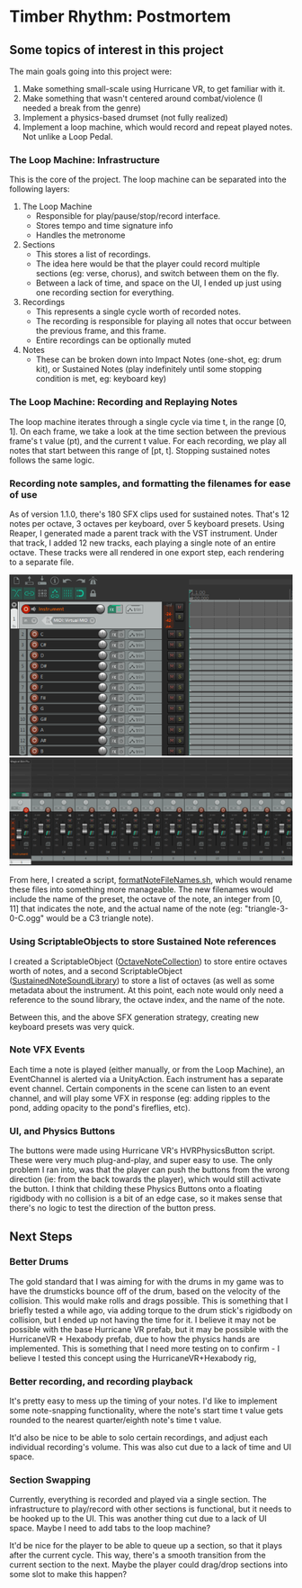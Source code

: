 # Timber Rhythm: Postmortem

## Some topics of interest in this project

The main goals going into this project were:

  1. Make something small-scale using Hurricane VR, to get familiar with it. 
  1. Make something that wasn't centered around combat/violence (I needed a break from the genre)
  1. Implement a physics-based drumset (not fully realized)
  1. Implement a loop machine, which would record and repeat played notes. Not unlike a Loop Pedal.

### The Loop Machine: Infrastructure

This is the core of the project. The loop machine can be separated into the following layers:

1. The Loop Machine
	- Responsible for play/pause/stop/record interface.
	- Stores tempo and time signature info
	- Handles the metronome
1. Sections
	- This stores a list of recordings.
	- The idea here would be that the player could record multiple sections (eg: verse, chorus), and switch between them on the fly.
	- Between a lack of time, and space on the UI, I ended up just using one recording section for everything.
1. Recordings
	- This represents a single cycle worth of recorded notes.
	- The recording is responsible for playing all notes that occur between the previous frame, and this frame.
	- Entire recordings can be optionally muted
1. Notes
	- These can be broken down into Impact Notes (one-shot, eg: drum kit), or Sustained Notes (play indefinitely until some stopping condition is met, eg: keyboard key)


### The Loop Machine: Recording and Replaying Notes

The loop machine iterates through a single cycle via time t, in the range [0, 1]. On each frame, we take a look at the time section between the previous frame's t value (pt), and the current t value. For each recording, we play all notes that start between this range of [pt, t]. Stopping sustained notes follows the same logic.


### Recording note samples, and formatting the filenames for ease of use

As of version 1.1.0, there's 180 SFX clips used for sustained notes. That's 12 notes per octave, 3 octaves per keyboard, over 5 keyboard presets. Using Reaper, I generated made a parent track with the VST instrument. Under that track, I added 12 new tracks, each playing a single note of an entire octave. These tracks were all rendered in one export step, each rendering to a separate file.

<p align="center">
    <img src="./readmeContents/reaper-01.png">
    <img src="./readmeContents/reaper-02.png">
</p>

From here, I created a script, [formatNoteFileNames.sh](./Assets/SFX/notes/formatNoteFileNames.sh), which would rename these files into something more manageable. The new filenames would include the name of the preset, the octave of the note, an integer from [0, 11] that indicates the note, and the actual name of the note (eg: "triangle-3-0-C.ogg" would be a C3 triangle note).

### Using ScriptableObjects to store Sustained Note references

I created a ScriptableObject ([OctaveNoteCollection](./Assets/ScriptableObjects/OctaveNoteCollection.cs)) to store entire octaves worth of notes, and a second ScriptableObject ([SustainedNoteSoundLibrary](./Assets/ScriptableObjects/SustainedNoteSoundLibrary.cs)) to store a list of octaves (as well as some metadata about the instrument. At this point, each note would only need a reference to the sound library, the octave index, and the name of the note. 

Between this, and the above SFX generation strategy, creating new keyboard presets was very quick.

### Note VFX Events

Each time a note is played (either manually, or from the Loop Machine), an EventChannel is alerted via a UnityAction. Each instrument has a separate event channel. Certain components in the scene can listen to an event channel, and will play some VFX in response (eg: adding ripples to the pond, adding opacity to the pond's fireflies, etc). 

### UI, and Physics Buttons

The buttons were made using Hurricane VR's HVRPhysicsButton script. These were very much plug-and-play, and super easy to use. The only problem I ran into, was that the player can push the buttons from the wrong direction (ie: from the back towards the player), which would still activate the button. I think that childing these Physics Buttons onto a floating rigidbody with no collision is a bit of an edge case, so it makes sense that there's no logic to test the direction of the button press.

## Next Steps 

### Better Drums 

The gold standard that I was aiming for with the drums in my game was to have the drumsticks bounce off of the drum, based on the velocity of the collision. This would make rolls and drags possible. This is something that I briefly tested a while ago, via adding torque to the drum stick's rigidbody on collision, but I ended up not having the time for it. I believe it may not be possible with the base Hurricane VR prefab, but it may be possible with the HurricaneVR + Hexabody prefab, due to how the physics hands are implemented. This is something that I need more testing on to confirm - I believe I tested this concept using the HurricaneVR+Hexabody rig, 

### Better recording, and recording playback

It's pretty easy to mess up the timing of your notes. I'd like to implement some note-snapping functionality, where the note's start time t value gets rounded to the nearest quarter/eighth note's time t value.

It'd also be nice to be able to solo certain recordings, and adjust each individual recording's volume. This was also cut due to a lack of time and UI space.

### Section Swapping

Currently, everything is recorded and played via a single section. The infrastructure to play/record with other sections is functional, but it needs to be hooked up to the UI. This was another thing cut due to a lack of UI space. Maybe I need to add tabs to the loop machine?

It'd be nice for the player to be able to queue up a section, so that it plays after the current cycle. This way, there's a smooth transition from the current section to the next. Maybe the player could drag/drop sections into some slot to make this happen?
